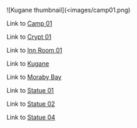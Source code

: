 ![Kugane thumbnail](<images/camp01.png)

Link to [Camp 01](viewers/Camp%2001.html)

Link to [Crypt 01](viewers/Crypt%2001.html)

Link to [Inn Room 01](viewers/Inn%20Room%2001.html)

Link to [Kugane](viewers/Kugane%2001.html)

Link to [Moraby Bay](viewers/Moraby%20Bay%2001.html)

Link to [Statue 01](viewers/Statue%2001.html)

Link to [Statue 02](viewers/Statue%2002.html)

Link to [Statue 04](viewers/Statue%2004.html)